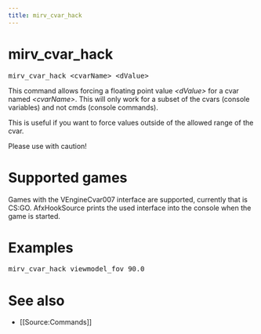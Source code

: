 ```yaml
---
title: mirv_cvar_hack
---
```


# mirv_cvar_hack

<tt>mirv_cvar_hack &lt;cvarName&gt; &lt;dValue&gt;</tt>

This command allows forcing a floating point value _&lt;dValue&gt;_ for a cvar named _&lt;cvarName&gt;_. This will only work for a subset of the cvars (console variables) and not cmds (console commands).

This is useful if you want to force values outside of the allowed range of the cvar.

Please use with caution!

# Supported games

Games with the VEngineCvar007 interface are supported, currently that is CS:GO. AfxHookSource prints the used interface into the console when the game is started.

# Examples

<tt>mirv_cvar_hack viewmodel_fov 90.0</tt>

# See also

* [[Source:Commands]]